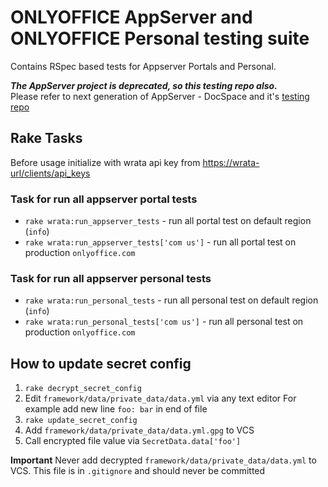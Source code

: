 # ONLYOFFICE AppServer and ONLYOFFICE Personal testing suite

Contains RSpec based tests for Appserver Portals and Personal.

***The AppServer project is deprecated, so this testing repo also.***  
Please refer to next generation of AppServer - DocSpace and it's [testing repo](https://github.com/ONLYOFFICE-QA/testing-docspace)

## Rake Tasks

Before usage initialize with wrata api key from [https://wrata-url/clients/api_keys](https://wrata-url/clients/api_keys)

### Task for run all appserver portal tests

* `rake wrata:run_appserver_tests` - run all portal test on default region (`info`)
* `rake wrata:run_appserver_tests['com us']` - run all portal test
 on production `onlyoffice.com`

### Task for run all appserver personal tests

* `rake wrata:run_personal_tests` - run all personal test on default region (`info`)
* `rake wrata:run_personal_tests['com us']` - run all personal test
 on production `onlyoffice.com`

## How to update secret config

1. `rake decrypt_secret_config`
2. Edit `framework/data/private_data/data.yml`
   via any text editor
   For example add new line `foo: bar` in end of file
3. `rake update_secret_config`
4. Add `framework/data/private_data/data.yml.gpg` to VCS
5. Call encrypted file value via `SecretData.data['foo']`

**Important** Never add decrypted
`framework/data/private_data/data.yml` to VCS.
This file is in `.gitignore` and should never be committed
